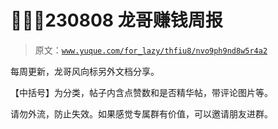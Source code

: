 # 👷‍♂️🎇230808 龙哥赚钱周报

> 原文：[`www.yuque.com/for_lazy/thfiu8/nvo9ph9nd8w5r4a2`](https://www.yuque.com/for_lazy/thfiu8/nvo9ph9nd8w5r4a2)



每周更新，龙哥风向标另外文档分享。 

【中括号】为分类，帖子内含点赞数和是否精华帖，带评论图片等。 



请勿外流，防止失效。如果感觉专属群有价值，可以邀请朋友进群。 









